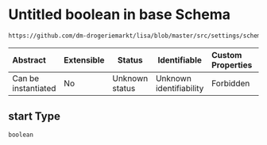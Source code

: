 # Untitled boolean in base Schema

```txt
https://github.com/dm-drogeriemarkt/lisa/blob/master/src/settings/schema.json#/properties/default_configs/properties/compute_attributes/properties/start
```




| Abstract            | Extensible | Status         | Identifiable            | Custom Properties | Additional Properties | Access Restrictions | Defined In                                                                               |
| :------------------ | ---------- | -------------- | ----------------------- | :---------------- | --------------------- | ------------------- | ---------------------------------------------------------------------------------------- |
| Can be instantiated | No         | Unknown status | Unknown identifiability | Forbidden         | Allowed               | none                | [settings.schema.json\*](../../src/settings/settings.schema.json "open original schema") |

## start Type

`boolean`
